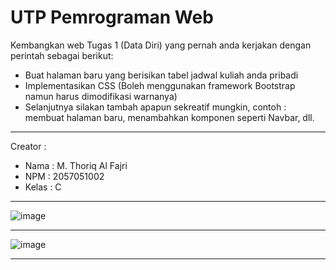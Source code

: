 # UTP Pemrograman Web

Kembangkan web Tugas 1 (Data Diri) yang pernah anda kerjakan dengan perintah sebagai berikut:
- Buat halaman baru yang berisikan tabel jadwal kuliah anda pribadi
- Implementasikan CSS (Boleh menggunakan framework Bootstrap namun harus dimodifikasi warnanya)
- Selanjutnya silakan tambah apapun sekreatif mungkin, contoh : membuat halaman baru, menambahkan komponen seperti Navbar, dll.

-------------------------------
Creator :
- Nama  : M. Thoriq Al Fajri
- NPM    : 2057051002
- Kelas  : C

-------------------------------

![image](https://user-images.githubusercontent.com/83461390/164374077-73977cde-bf2f-4dd4-a2d7-792111489215.png)

-------------------------------

![image](https://user-images.githubusercontent.com/83461390/164374145-0e32b3aa-69dc-4a4f-9a2a-5d9167abb4cf.png)

-------------------------------
